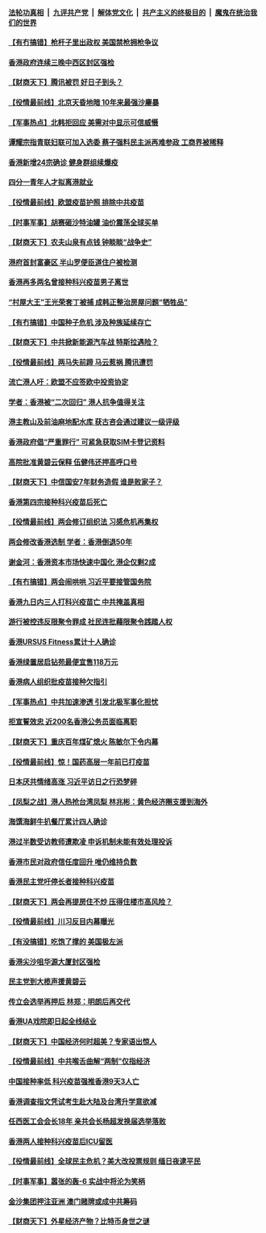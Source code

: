 

####  [法轮功真相](../../../../basic/blob/master/README.md?t=03170731) &nbsp;|&nbsp; [九评共产党](../../../../9ping.md/blob/master/README.md?t=03170731) &nbsp;|&nbsp; [解体党文化](../../../../jtdwh.md/blob/master/README.md?t=03170731)  &nbsp;|&nbsp; [共产主义的终极目的](../../../../gczydzjmd.md/blob/master/README.md?t=03170731) &nbsp;|&nbsp; [魔鬼在统治我们的世界](../../../../mgztzwmdsj.md/blob/master/README.md?t=03170731) 

#### [【有冇搞错】枪杆子里出政权 美国禁枪拥枪争议](../pages/nsc415/n12813277.md?t=03170731) 

#### [香港政府连续三晚中西区封区强检](../pages/nsc415/n12813671.md?t=03170731) 

#### [【财商天下】腾讯被罚 好日子到头？](../pages/nsc415/n12812940.md?t=03170731) 

#### [【役情最前线】北京天昏地暗 10年来最强沙麈暴](../pages/nsc415/n12812982.md?t=03170731) 

#### [【军事热点】北韩拒回应 美需对中显示可信威慑](../pages/nsc415/n12811732.md?t=03170731) 

#### [谭耀宗指青联妇联可加入选委 蔡子强料民主派再难参政 工商界被稀释](../pages/nsc415/n12811193.md?t=03170731) 

#### [香港新增24宗确诊 健身群组续爆疫](../pages/nsc415/n12811168.md?t=03170731) 

#### [四分一青年人才拟离港就业](../pages/nsc415/n12811147.md?t=03170731) 

#### [【役情最前线】欧盟疫苗护照 排除中共疫苗](../pages/nsc415/n12811149.md?t=03170731) 

#### [【时事军事】胡赛砸沙特油罐 油价震荡全球买单](../pages/nsc415/n12807796.md?t=03170731) 

#### [【财商天下】农夫山泉有点钱 钟睒睒“战争史”](../pages/nsc415/n12809318.md?t=03170731) 

#### [港府首封富豪区 半山罗便臣道住户被检测](../pages/nsc415/n12809695.md?t=03170731) 

#### [香港再多两名曾接种科兴疫苗男子离世](../pages/nsc415/n12809678.md?t=03170731) 

#### [“村屋大王”王光荣套丁被捕 成韩正整治房屋问题“牺牲品”](../pages/nsc415/n12809662.md?t=03170731) 

#### [【有冇搞错】中国种子危机 涉及种族延续存亡](../pages/nsc415/n12808162.md?t=03170731) 

#### [【财商天下】中共掀新能源汽车战 特斯拉遇险？](../pages/nsc415/n12807589.md?t=03170731) 

#### [【役情最前线】两马失前蹄 马云惹祸 腾讯遭罚](../pages/nsc415/n12807913.md?t=03170731) 

#### [流亡港人吁：欧盟不应签欧中投资协定](../pages/nsc415/n12807214.md?t=03170731) 

#### [学者：香港被“二次回归” 港人抗争值得关注](../pages/nsc415/n12807218.md?t=03170731) 

#### [港主教山及前油麻地配水库 获古咨会通过建议一级评级](../pages/nsc415/n12805745.md?t=03170731) 

#### [香港政府倡“严重罪行” 可紧急获取SIM卡登记资料](../pages/nsc415/n12805731.md?t=03170731) 

#### [高院批准黄碧云保释 伍健伟还押高呼口号](../pages/nsc415/n12805704.md?t=03170731) 

#### [【财商天下】中信国安7年财务造假 谁是败家子？](../pages/nsc415/n12805079.md?t=03170731) 

#### [香港第四宗接种科兴疫苗后死亡](../pages/nsc415/n12805673.md?t=03170731) 

#### [【役情最前线】两会修订组织法 习感危机再集权](../pages/nsc415/n12805243.md?t=03170731) 

#### [两会修改香港选制 学者：香港倒退50年](../pages/nsc415/n12805378.md?t=03170731) 

#### [谢金河：香港资本市场快速中国化 港企仅剩2成](../pages/nsc415/n12804667.md?t=03170731) 

#### [【有冇搞错】两会闹哄哄 习近平要接管国务院](../pages/nsc415/n12803277.md?t=03170731) 

#### [香港九日内三人打科兴疫苗亡 中共掩盖真相](../pages/nsc415/n12803159.md?t=03170731) 

#### [游行被控违反限聚令罪成 社民连批藉限聚令践踏人权](../pages/nsc415/n12803255.md?t=03170731) 

#### [香港URSUS Fitness累计十人确诊](../pages/nsc415/n12803248.md?t=03170731) 

#### [香港绿置居启钻苑最便宜售118万元](../pages/nsc415/n12803237.md?t=03170731) 

#### [香港病人组织批疫苗接种欠指引](../pages/nsc415/n12803199.md?t=03170731) 

#### [【军事热点】中共加速渗透 引发北极军事化担忧](../pages/nsc415/n12797828.md?t=03170731) 

#### [拒宣誓效忠 近200名香港公务员面临离职](../pages/nsc415/n12803110.md?t=03170731) 

#### [【财商天下】重庆百年煤矿熄火 陈敏尔下令内幕](../pages/nsc415/n12802480.md?t=03170731) 

#### [【役情最前线】惊！国药高层一年前已打疫苗](../pages/nsc415/n12802616.md?t=03170731) 

#### [日本厌共情绪高涨 习近平访日之行恐梦碎](../pages/nsc415/n12802889.md?t=03170731) 

#### [【凤梨之战】港人热抢台湾凤梨 林兆彬：黄色经济圈支援到海外](../pages/nsc415/n12800731.md?t=03170731) 

#### [海馔海鲜牛扒餐厅累计四人确诊](../pages/nsc415/n12800711.md?t=03170731) 

#### [港过半数受访教师遭欺凌 申诉机制未能有效处理投诉](../pages/nsc415/n12800696.md?t=03170731) 

#### [香港市民对政府信任度回升 唯仍维持负数](../pages/nsc415/n12800662.md?t=03170731) 

#### [香港民主党吁停长者接种科兴疫苗](../pages/nsc415/n12800624.md?t=03170731) 

#### [【财商天下】两会再提房住不炒 压得住楼市高风险？](../pages/nsc415/n12799911.md?t=03170731) 

#### [【役情最前线】川习反目内幕曝光](../pages/nsc415/n12800479.md?t=03170731) 

#### [【有没搞错】吃饱了撑的 美国极左派](../pages/nsc415/n12798281.md?t=03170731) 

#### [香港尖沙咀华源大厦封区强检](../pages/nsc415/n12798360.md?t=03170731) 

#### [民主党到大榄声援黄碧云](../pages/nsc415/n12798363.md?t=03170731) 

#### [传立会选举再押后 林郑：明朗后再交代](../pages/nsc415/n12798342.md?t=03170731) 

#### [香港UA戏院即日起全线结业](../pages/nsc415/n12798298.md?t=03170731) 

#### [【财商天下】中国经济何时超美？专家语出惊人](../pages/nsc415/n12797796.md?t=03170731) 

#### [【役情最前线】中共喉舌曲解“两制”仅指经济](../pages/nsc415/n12797851.md?t=03170731) 

#### [中国接种率低 科兴疫苗强推香港9天3人亡](../pages/nsc415/n12798075.md?t=03170731) 

#### [香港调查指文凭试考生赴大陆及台湾升学意欲减](../pages/nsc415/n12795890.md?t=03170731) 

#### [任西医工会会长18年 亲共会长杨超发换届选举落败](../pages/nsc415/n12795877.md?t=03170731) 

#### [香港两人接种科兴疫苗后ICU留医](../pages/nsc415/n12795873.md?t=03170731) 

#### [【役情最前线】全球民主危机？美大改投票规则 缅日夜逮平民](../pages/nsc415/n12795291.md?t=03170731) 

#### [【时事军事】嚣张的轰-6 实战中将沦为笑柄](../pages/nsc415/n12792261.md?t=03170731) 

#### [金沙集团押注亚洲 澳门赌牌或成中共筹码](../pages/nsc415/n12794371.md?t=03170731) 

#### [【财商天下】外星经济产物？比特币身世之谜](../pages/nsc415/n12793937.md?t=03170731) 

